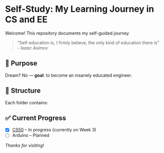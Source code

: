 # Self-Study: My Learning Journey in CS and EE
Welcome! This repository documents my self-guided journey

> "Self-education is, I firmly believe, the only kind of education there is" - *Isaac Asimov*

## 🎯 Purpose
Dream? No — **goal**: to become an insanely educated engineer.

## 📁 Structure

Each folder contains:
<!-- I'll update this later! lol -->

## ✅ Current Progress

- [x] [CS50](./cs50/) – In progress (currently on Week 3)
- [ ] Arduino – Planned

*Thanks for visiting!*